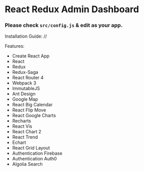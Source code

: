 # React Redux Admin Dashboard

### Please check `src/config.js` & edit as your app.

Installation Guide:
//

Features:

- Create React App
- React
- Redux
- Redux-Saga
- React Router 4
- Webpack 3
- ImmutableJS
- Ant Design
- Google Map
- React Big Calendar
- React Flip Move
- React Google Charts
- Recharts
- React Vis
- React Chart 2
- React Trend
- Echart
- React Grid Layout
- Authentication Firebase
- Authentication Auth0
- Algolia Search
